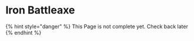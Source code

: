 # Iron Battleaxe

{% hint style="danger" %}
This Page is not complete yet. Check back later
{% endhint %}

